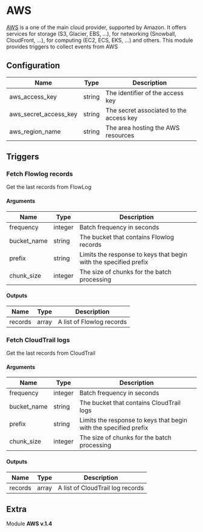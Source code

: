 # AWS



[AWS](https://aws.amazon.com/) is a one of the main cloud provider, supported by Amazon. It offers services for storage (S3, Glacier, EBS, ...), for networking (Snowball, CloudFront, ...), for computing (EC2, ECS, EKS, ...) and others.
This module provides triggers to collect events from AWS

## Configuration



| Name      |  Type   |  Description  |
| --------- | ------- | --------------------------- |
| aws_access_key | string | The identifier of the access key |
| aws_secret_access_key | string | The secret associated to the access key |
| aws_region_name | string | The area hosting the AWS resources |





## Triggers

### Fetch Flowlog records

Get the last records from FlowLog



#### Arguments
| Name      |  Type   |  Description  |
| --------- | ------- | --------------------------- |
| frequency | integer | Batch frequency in seconds |
| bucket_name | string | The bucket that contains Flowlog records |
| prefix | string | Limits the response to keys that begin with the specified prefix |
| chunk_size | integer | The size of chunks for the batch processing |






#### Outputs
| Name      |  Type   |  Description  |
| --------- | ------- | --------------------------- |
| records | array | A list of Flowlog records |







### Fetch CloudTrail logs

Get the last records from CloudTrail



#### Arguments
| Name      |  Type   |  Description  |
| --------- | ------- | --------------------------- |
| frequency | integer | Batch frequency in seconds |
| bucket_name | string | The bucket that contains CloudTrail logs |
| prefix | string | Limits the response to keys that begin with the specified prefix |
| chunk_size | integer | The size of chunks for the batch processing |






#### Outputs
| Name      |  Type   |  Description  |
| --------- | ------- | --------------------------- |
| records | array | A list of CloudTrail log records |















## Extra

Module **AWS v.1.4**
